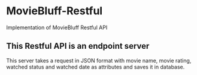 # MovieBluff-Restful
Implementation of MovieBluff Restful API

## This Restful API is an endpoint server

This server takes a request in JSON format with movie name, movie rating, watched status and watched date as attributes and saves it in database.